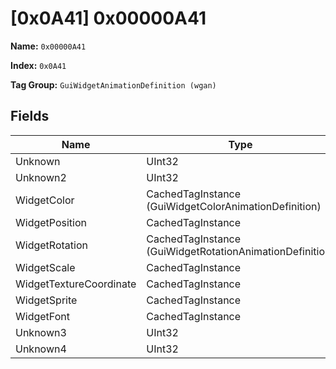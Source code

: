 # [0x0A41] 0x00000A41

**Name:** ```0x00000A41```

**Index:** ```0x0A41```

**Tag Group:** ```GuiWidgetAnimationDefinition (wgan)```

## Fields

Name	| Type	| Value
---	|---	|---	|
Unknown	|UInt32	|0
Unknown2	|UInt32	|0
WidgetColor	|CachedTagInstance (GuiWidgetColorAnimationDefinition)	|[[0x079D] 0x0000079D](../GuiWidgetColorAnimationDefinition/079D.md)
WidgetPosition	|CachedTagInstance	|null
WidgetRotation	|CachedTagInstance (GuiWidgetRotationAnimationDefinition)	|[[0x0A43] ui\halox\common\roster\animations\middle_ring](../GuiWidgetRotationAnimationDefinition/0A43.md)
WidgetScale	|CachedTagInstance	|null
WidgetTextureCoordinate	|CachedTagInstance	|null
WidgetSprite	|CachedTagInstance	|null
WidgetFont	|CachedTagInstance	|null
Unknown3	|UInt32	|0
Unknown4	|UInt32	|0


